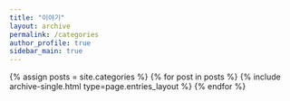 ```yaml
---
title: "이야기"
layout: archive
permalink: /categories
author_profile: true
sidebar_main: true
---
```



{% assign posts = site.categories %}
{% for post in posts %} {% include archive-single.html type=page.entries_layout %} {% endfor %}